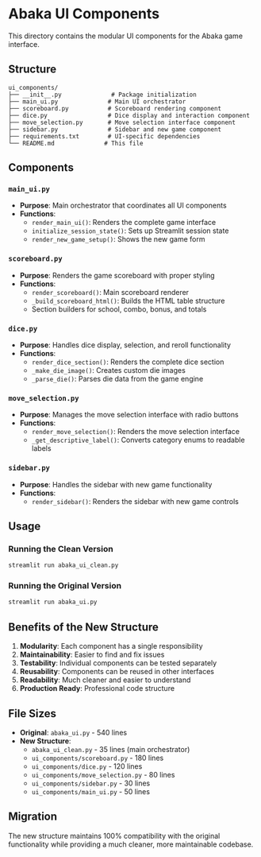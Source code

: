 # Abaka UI Components

This directory contains the modular UI components for the Abaka game interface.

## Structure

```
ui_components/
├── __init__.py              # Package initialization
├── main_ui.py              # Main UI orchestrator
├── scoreboard.py           # Scoreboard rendering component
├── dice.py                 # Dice display and interaction component
├── move_selection.py       # Move selection interface component
├── sidebar.py              # Sidebar and new game component
├── requirements.txt        # UI-specific dependencies
└── README.md              # This file
```

## Components

### `main_ui.py`
- **Purpose**: Main orchestrator that coordinates all UI components
- **Functions**: 
  - `render_main_ui()`: Renders the complete game interface
  - `initialize_session_state()`: Sets up Streamlit session state
  - `render_new_game_setup()`: Shows the new game form

### `scoreboard.py`
- **Purpose**: Renders the game scoreboard with proper styling
- **Functions**:
  - `render_scoreboard()`: Main scoreboard renderer
  - `_build_scoreboard_html()`: Builds the HTML table structure
  - Section builders for school, combo, bonus, and totals

### `dice.py`
- **Purpose**: Handles dice display, selection, and reroll functionality
- **Functions**:
  - `render_dice_section()`: Renders the complete dice section
  - `_make_die_image()`: Creates custom die images
  - `_parse_die()`: Parses die data from the game engine

### `move_selection.py`
- **Purpose**: Manages the move selection interface with radio buttons
- **Functions**:
  - `render_move_selection()`: Renders the move selection interface
  - `_get_descriptive_label()`: Converts category enums to readable labels

### `sidebar.py`
- **Purpose**: Handles the sidebar with new game functionality
- **Functions**:
  - `render_sidebar()`: Renders the sidebar with new game controls

## Usage

### Running the Clean Version
```bash
streamlit run abaka_ui_clean.py
```

### Running the Original Version
```bash
streamlit run abaka_ui.py
```

## Benefits of the New Structure

1. **Modularity**: Each component has a single responsibility
2. **Maintainability**: Easier to find and fix issues
3. **Testability**: Individual components can be tested separately
4. **Reusability**: Components can be reused in other interfaces
5. **Readability**: Much cleaner and easier to understand
6. **Production Ready**: Professional code structure

## File Sizes

- **Original**: `abaka_ui.py` - 540 lines
- **New Structure**: 
  - `abaka_ui_clean.py` - 35 lines (main orchestrator)
  - `ui_components/scoreboard.py` - 180 lines
  - `ui_components/dice.py` - 120 lines
  - `ui_components/move_selection.py` - 80 lines
  - `ui_components/sidebar.py` - 30 lines
  - `ui_components/main_ui.py` - 50 lines

## Migration

The new structure maintains 100% compatibility with the original functionality while providing a much cleaner, more maintainable codebase.
